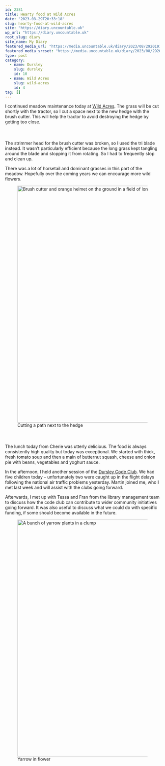 ```yaml
---
id: 2381
title: Hearty food at Wild Acres
date: "2023-08-29T20:33:18"
slug: hearty-food-at-wild-acres
site: "https://diary.uncountable.uk"
wp_url: "https://diary.uncountable.uk"
root_slug: diary
site_name: My Diary
featured_media_url: "https://media.uncountable.uk/diary/2023/08/29201917/IMG20230829130411.webp"
featured_media_srcset: "https://media.uncountable.uk/diary/2023/08/29201917/IMG20230829130411-300x173.webp 300w, https://media.uncountable.uk/diary/2023/08/29201917/IMG20230829130411-1024x589.webp 1024w, https://media.uncountable.uk/diary/2023/08/29201917/IMG20230829130411-150x150.webp 150w, https://media.uncountable.uk/diary/2023/08/29201917/IMG20230829130411-640x368.webp 640w, https://media.uncountable.uk/diary/2023/08/29201917/IMG20230829130411.webp 2000w"
type: post
category:
  - name: Dursley
    slug: dursley
    id: 10
  - name: Wild Acres
    slug: wild-acres
    id: 4
tag: []
---
```



<p>I continued meadow maintenance today at <a href="https://wildacres.org.uk/">Wild Acres</a>.  The grass will be cut shortly with the tractor, so I cut a space next to the new hedge with the brush cutter.  This will help the tractor to avoid destroying the hedge by getting too close.</p>


<style>.kb-row-layout-id2381_4349e0-c7 > .kt-row-column-wrap{align-content:start;}:where(.kb-row-layout-id2381_4349e0-c7 > .kt-row-column-wrap) > .wp-block-kadence-column{justify-content:start;}.kb-row-layout-id2381_4349e0-c7 > .kt-row-column-wrap{column-gap:var(--global-kb-gap-md, 2rem);row-gap:var(--global-kb-gap-md, 2rem);padding-top:var(--global-kb-spacing-sm, 1.5rem);padding-bottom:var(--global-kb-spacing-sm, 1.5rem);grid-template-columns:repeat(2, minmax(0, 1fr));}.kb-row-layout-id2381_4349e0-c7 > .kt-row-layout-overlay{opacity:0.30;}@media all and (max-width: 1024px){.kb-row-layout-id2381_4349e0-c7 > .kt-row-column-wrap{grid-template-columns:repeat(2, minmax(0, 1fr));}}@media all and (max-width: 767px){.kb-row-layout-id2381_4349e0-c7 > .kt-row-column-wrap{grid-template-columns:minmax(0, 1fr);}.kb-row-layout-id2381_4349e0-c7 > .kt-row-column-wrap > .wp-block-kadence-column:nth-of-type(1){order:2;}.kb-row-layout-id2381_4349e0-c7 > .kt-row-column-wrap > .wp-block-kadence-column:nth-of-type(2){order:1;}.kb-row-layout-id2381_4349e0-c7 > .kt-row-column-wrap > .wp-block-kadence-column:nth-of-type(3){order:12;}.kb-row-layout-id2381_4349e0-c7 > .kt-row-column-wrap > .wp-block-kadence-column:nth-of-type(4){order:11;}.kb-row-layout-id2381_4349e0-c7 > .kt-row-column-wrap > .wp-block-kadence-column:nth-of-type(5){order:22;}.kb-row-layout-id2381_4349e0-c7 > .kt-row-column-wrap > .wp-block-kadence-column:nth-of-type(6){order:21;}.kb-row-layout-id2381_4349e0-c7 > .kt-row-column-wrap > .wp-block-kadence-column:nth-of-type(7){order:32;}.kb-row-layout-id2381_4349e0-c7 > .kt-row-column-wrap > .wp-block-kadence-column:nth-of-type(8){order:31;}}</style><div class="kb-row-layout-wrap kb-row-layout-id2381_4349e0-c7 alignnone wp-block-kadence-rowlayout"><div class="kt-row-column-wrap kt-has-2-columns kt-row-layout-equal kt-tab-layout-inherit kt-mobile-layout-row kt-row-valign-top">
<style>.kadence-column2381_76fa26-f8 > .kt-inside-inner-col,.kadence-column2381_76fa26-f8 > .kt-inside-inner-col:before{border-top-left-radius:0px;border-top-right-radius:0px;border-bottom-right-radius:0px;border-bottom-left-radius:0px;}.kadence-column2381_76fa26-f8 > .kt-inside-inner-col{column-gap:var(--global-kb-gap-sm, 1rem);}.kadence-column2381_76fa26-f8 > .kt-inside-inner-col{flex-direction:column;}.kadence-column2381_76fa26-f8 > .kt-inside-inner-col > .aligncenter{width:100%;}.kadence-column2381_76fa26-f8 > .kt-inside-inner-col:before{opacity:0.3;}.kadence-column2381_76fa26-f8{position:relative;}@media all and (max-width: 1024px){.kadence-column2381_76fa26-f8 > .kt-inside-inner-col{flex-direction:column;justify-content:center;}}@media all and (max-width: 767px){.kadence-column2381_76fa26-f8 > .kt-inside-inner-col{flex-direction:column;justify-content:center;}}</style>
<div class="wp-block-kadence-column kadence-column2381_76fa26-f8"><div class="kt-inside-inner-col">
<p>The strimmer head for the brush cutter was broken, so I used the tri blade instead.  It wasn&#8217;t particularly efficient because the long grass kept tangling around the blade and stopping it from rotating.  So I had to frequently stop and clean up.</p>



<p>There was a lot of horsetail and dominant grasses in this part of the meadow.  Hopefully over the coming years we can encourage more wild flowers.</p>
</div></div>


<style>.kadence-column2381_2ece61-ad > .kt-inside-inner-col,.kadence-column2381_2ece61-ad > .kt-inside-inner-col:before{border-top-left-radius:0px;border-top-right-radius:0px;border-bottom-right-radius:0px;border-bottom-left-radius:0px;}.kadence-column2381_2ece61-ad > .kt-inside-inner-col{column-gap:var(--global-kb-gap-sm, 1rem);}.kadence-column2381_2ece61-ad > .kt-inside-inner-col{flex-direction:column;}.kadence-column2381_2ece61-ad > .kt-inside-inner-col > .aligncenter{width:100%;}.kadence-column2381_2ece61-ad > .kt-inside-inner-col:before{opacity:0.3;}.kadence-column2381_2ece61-ad{position:relative;}@media all and (max-width: 1024px){.kadence-column2381_2ece61-ad > .kt-inside-inner-col{flex-direction:column;justify-content:center;}}@media all and (max-width: 767px){.kadence-column2381_2ece61-ad > .kt-inside-inner-col{flex-direction:column;justify-content:center;}}</style>
<div class="wp-block-kadence-column kadence-column2381_2ece61-ad"><div class="kt-inside-inner-col">
<figure class="wp-block-image size-large"><img loading="lazy" decoding="async" width="1024" height="768" src="https://media.uncountable.uk/diary/2023/08/29201710/IMG20230829124013-1024x768.webp" alt="Brush cutter and orange helmet on the ground in a field of long grass" class="wp-image-2383" srcset="https://media.uncountable.uk/diary/2023/08/29201710/IMG20230829124013-1024x768.webp 1024w, https://media.uncountable.uk/diary/2023/08/29201710/IMG20230829124013-300x225.webp 300w, https://media.uncountable.uk/diary/2023/08/29201710/IMG20230829124013-640x480.webp 640w, https://media.uncountable.uk/diary/2023/08/29201710/IMG20230829124013.webp 2000w" sizes="auto, (max-width: 1024px) 100vw, 1024px" /><figcaption class="wp-element-caption">Cutting a path next to the hedge</figcaption></figure>
</div></div>

</div></div>


<p>The lunch today from Cherie was utterly delicious.  The food is always consistently high quality but today was exceptional.  We started with thick, fresh tomato soup and then a main of butternut squash, cheese and onion pie with beans, vegetables and yoghurt sauce.</p>



<p>In the afternoon, I held another session of the <a href="https://www.facebook.com/dursleycodeclub">Dursley Code Club</a>.  We had five children today &#8211; unfortunately two were caught up in the flight delays following the national air traffic problems yesterday.  Martin joined me, who I met last week and will assist with the clubs going forward.</p>



<p>Afterwards, I met up with Tessa and Fran from the library management team to discuss how the code club can contribute to wider community initiatives going forward.  It was also useful to discuss what we could do with specific funding, if some should become available in the future.</p>



<figure class="wp-block-image size-large"><img loading="lazy" decoding="async" width="1024" height="768" src="https://media.uncountable.uk/diary/2023/08/29201712/IMG20230829135719-1024x768.webp" alt="A bunch of yarrow plants in a clump" class="wp-image-2384" srcset="https://media.uncountable.uk/diary/2023/08/29201712/IMG20230829135719-1024x768.webp 1024w, https://media.uncountable.uk/diary/2023/08/29201712/IMG20230829135719-300x225.webp 300w, https://media.uncountable.uk/diary/2023/08/29201712/IMG20230829135719-640x480.webp 640w, https://media.uncountable.uk/diary/2023/08/29201712/IMG20230829135719.webp 2000w" sizes="auto, (max-width: 1024px) 100vw, 1024px" /><figcaption class="wp-element-caption">Yarrow in flower</figcaption></figure>
